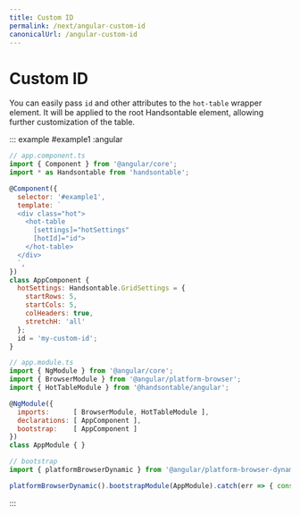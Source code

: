 ```yaml
---
title: Custom ID
permalink: /next/angular-custom-id
canonicalUrl: /angular-custom-id
---
```


# Custom ID

You can easily pass `id` and other attributes to the `hot-table` wrapper element.
It will be applied to the root Handsontable element, allowing further customization of the table.

::: example #example1 :angular
```js
// app.component.ts
import { Component } from '@angular/core';
import * as Handsontable from 'handsontable';

@Component({
  selector: '#example1',
  template: `
  <div class="hot">
    <hot-table
      [settings]="hotSettings"
      [hotId]="id">
    </hot-table>
  </div>
  `,
})
class AppComponent {
  hotSettings: Handsontable.GridSettings = {
    startRows: 5,
    startCols: 5,
    colHeaders: true,
    stretchH: 'all'
  };
  id = 'my-custom-id';
}

// app.module.ts
import { NgModule } from '@angular/core';
import { BrowserModule } from '@angular/platform-browser';
import { HotTableModule } from '@handsontable/angular';

@NgModule({
  imports:      [ BrowserModule, HotTableModule ],
  declarations: [ AppComponent ],
  bootstrap:    [ AppComponent ]
})
class AppModule { }

// bootstrap
import { platformBrowserDynamic } from '@angular/platform-browser-dynamic';

platformBrowserDynamic().bootstrapModule(AppModule).catch(err => { console.error(err) });
```
:::
